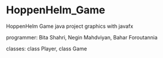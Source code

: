 # HoppenHelm_Game
HoppenHelm Game 
java project 
graphics with javafx

programmer:
Bita Shahri, 
Negin Mahdviyan, 
Bahar Foroutannia

classes: 
class Player, 
class Game
